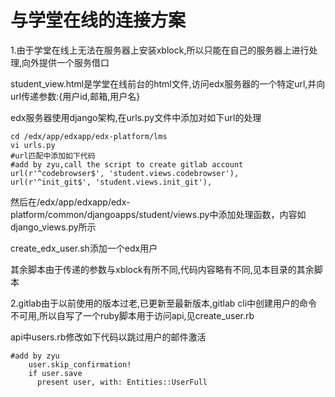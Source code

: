 与学堂在线的连接方案
======

1.由于学堂在线上无法在服务器上安装xblock,所以只能在自己的服务器上进行处理,向外提供一个服务借口

student_view.html是学堂在线前台的html文件,访问edx服务器的一个特定url,并向url传递参数:{用户id,邮箱,用户名}

edx服务器使用django架构,在urls.py文件中添加对如下url的处理

    cd /edx/app/edxapp/edx-platform/lms
    vi urls.py
    #url匹配中添加如下代码
    #add by zyu,call the script to create gitlab account
    url(r'^codebrowser$', 'student.views.codebrowser'),
    url(r'^init_git$', 'student.views.init_git'),
    
然后在/edx/app/edxapp/edx-platform/common/djangoapps/student/views.py中添加处理函数，内容如django_views.py所示

create_edx_user.sh添加一个edx用户

其余脚本由于传递的参数与xblock有所不同,代码内容略有不同,见本目录的其余脚本

2.gitlab由于以前使用的版本过老,已更新至最新版本,gitlab cli中创建用户的命令不可用,所以自写了一个ruby脚本用于访问api,见create_user.rb


api中users.rb修改如下代码以跳过用户的邮件激活

    #add by zyu
        user.skip_confirmation!
        if user.save
          present user, with: Entities::UserFull
